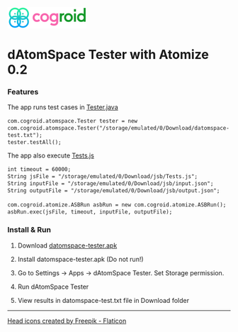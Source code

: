 [![cogroid.com](https://github.com/cogroid/resources/raw/main/images/banner/cogroid-48.png)](https://cogroid.com)

# dAtomSpace Tester with Atomize 0.2

### Features

The app runs test cases in [Tester.java](https://github.com/cogroid/d-atomspace-tester-bin/raw/main/0.2/Tester.java)

```
com.cogroid.atomspace.Tester tester = new com.cogroid.atomspace.Tester("/storage/emulated/0/Download/datomspace-test.txt");
tester.testAll();
```

The app also execute [Tests.js](https://github.com/cogroid/d-atomspace-tester-bin/raw/main/0.2/samples/Tests.js)

```
int timeout = 60000;
String jsFile = "/storage/emulated/0/Download/jsb/Tests.js";
String inputFile = "/storage/emulated/0/Download/jsb/input.json";
String outputFile = "/storage/emulated/0/Download/jsb/output.json";

com.cogroid.atomize.ASBRun asbRun = new com.cogroid.atomize.ASBRun();
asbRun.exec(jsFile, timeout, inputFile, outputFile);
```

### Install & Run

1. Download [datomspace-tester.apk](https://github.com/cogroid/d-atomize-bin/releases/download/atomize-0.1/datomspace-tester.apk)

2. Install datomspace-tester.apk (Do not run!)

3. Go to Settings -> Apps -> dAtomSpace Tester. Set Storage permission.

4. Run dAtomSpace Tester

5. View results in datomspace-test.txt file in Download folder

---
[Head icons created by Freepik - Flaticon](https://www.flaticon.com/free-icons/head)
